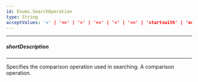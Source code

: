 ```yaml
---
id: Enums.SearchOperation
type: String
acceptValues: '=' | '<>' | '>' | '>=' | '<' | '<=' | 'startswith' | 'endswith' | 'contains' | 'notcontains'
---
```

---
##### shortDescription
<!-- Description goes here -->

---
<!-- Description goes here -->
Specifies the comparison operation used in searching.
A comparison operation.